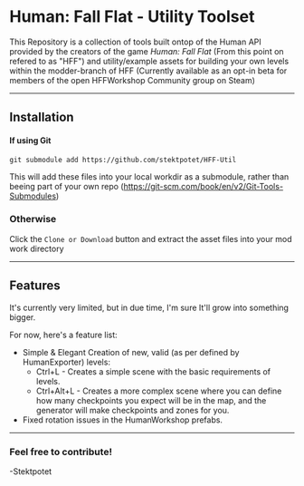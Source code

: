 # Human: Fall Flat - Utility Toolset

This Repository is a collection of tools built ontop of the Human API provided by the creators of the game _Human: Fall Flat_ (From this point on refered to as "HFF") and utility/example assets for building your own levels within the modder-branch of HFF (Currently available as an opt-in beta for members of the open HFFWorkshop Community group on Steam)

---

## Installation

#### If using Git

`git submodule add https://github.com/stektpotet/HFF-Util `

This will add these files into your local workdir as a submodule, rather than beeing part of your own repo
(https://git-scm.com/book/en/v2/Git-Tools-Submodules)

### Otherwise

Click the `Clone or Download` button and extract the asset files into your mod work directory

---

## Features

It's currently very limited, but in due time, I'm sure It'll grow into something bigger.

For now, here's a feature list:

* Simple & Elegant Creation of new, valid (as per defined by HumanExporter) levels:
  * Ctrl+L - Creates a simple scene with the basic requirements of levels.
  * Ctrl+Alt+L - Creates a more complex scene where you can define how many checkpoints you expect will be in the map, and the generator will make checkpoints and zones for you.
* Fixed rotation issues in the HumanWorkshop prefabs.

---

### Feel free to contribute!

-Stektpotet
